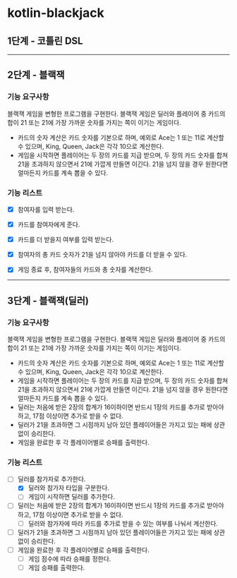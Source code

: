 # kotlin-blackjack

## 1단계 - 코틀린 DSL

---
## 2단계 - 블랙잭

### 기능 요구사항
블랙잭 게임을 변형한 프로그램을 구현한다. 블랙잭 게임은 딜러와 플레이어 중 카드의 합이 21 또는 21에 가장 가까운 숫자를 가지는 쪽이 이기는 게임이다.

- 카드의 숫자 계산은 카드 숫자를 기본으로 하며, 예외로 Ace는 1 또는 11로 계산할 수 있으며, King, Queen, Jack은 각각 10으로 계산한다.
- 게임을 시작하면 플레이어는 두 장의 카드를 지급 받으며, 두 장의 카드 숫자를 합쳐 21을 초과하지 않으면서 21에 가깝게 만들면 이긴다. 21을 넘지 않을 경우 원한다면 얼마든지 카드를 계속 뽑을 수 있다.

### 기능 리스트 
 - [x] 참여자를 입력 받는다.
 - [x] 카드를 참여자에게 준다.
 - [x] 카드를 더 받을지 여부를 입력 받는다.
 - [x] 참여자의 총 카드 숫자가 21을 넘지 않아야 카드를 더 받을 수 있다.
 - [x] 게임 종료 후, 참여자들의 카드와 총 숫자를 계산한다.


---
## 3단계 - 블랙잭(딜러)

### 기능 요구사항
블랙잭 게임을 변형한 프로그램을 구현한다. 블랙잭 게임은 딜러와 플레이어 중 카드의 합이 21 또는 21에 가장 가까운 숫자를 가지는 쪽이 이기는 게임이다.

- 카드의 숫자 계산은 카드 숫자를 기본으로 하며, 예외로 Ace는 1 또는 11로 계산할 수 있으며, King, Queen, Jack은 각각 10으로 계산한다.
- 게임을 시작하면 플레이어는 두 장의 카드를 지급 받으며, 두 장의 카드 숫자를 합쳐 21을 초과하지 않으면서 21에 가깝게 만들면 이긴다. 21을 넘지 않을 경우 원한다면 얼마든지 카드를 계속 뽑을 수 있다.
- 딜러는 처음에 받은 2장의 합계가 16이하이면 반드시 1장의 카드를 추가로 받아야 하고, 17점 이상이면 추가로 받을 수 없다.
- 딜러가 21을 초과하면 그 시점까지 남아 있던 플레이어들은 가지고 있는 패에 상관 없이 승리한다.
- 게임을 완료한 후 각 플레이어별로 승패를 출력한다.

### 기능 리스트
- [ ] 딜러를 참가자로 추가한다.
  - [x] 딜러와 참가자 타입을 구분한다.
  - [ ] 게임이 시작하면 딜러를 추가한다.
- [ ] 딜러는 처음에 받은 2장의 합계가 16이하이면 반드시 1장의 카드를 추가로 받아야 하고, 17점 이상이면 추가로 받을 수 없다.
  - [ ] 딜러와 참가자에 따라 카드를 추가로 받을 수 있는 여부를 나눠서 계산한다.
- [ ] 딜러가 21을 초과하면 그 시점까지 남아 있던 플레이어들은 가지고 있는 패에 상관 없이 승리한다.
- [ ] 게임을 완료한 후 각 플레이어별로 승패를 출력한다.
  - [ ] 게임 점수에 따라 승패를 정한다.
  - [ ] 게임 승패를 출력한다.
